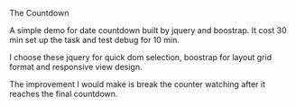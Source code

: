 The Countdown

A simple demo for date countdown built by jquery and boostrap. It cost 30 min set up the task and test debug for 10 min.

I choose these jquery for quick dom selection, boostrap for layout grid format and responsive view design.

The improvement I would make is break the counter watching after it reaches the final countdown.